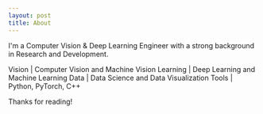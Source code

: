 ```yaml
---
layout: post
title: About
---
```


I'm a Computer Vision & Deep Learning Engineer with a strong background in Research and Development.

Vision | Computer Vision and Machine Vision
Learning | Deep Learning and Machine Learning
Data | Data Science and Data Visualization
Tools | Python, PyTorch, C++ 

Thanks for reading!
